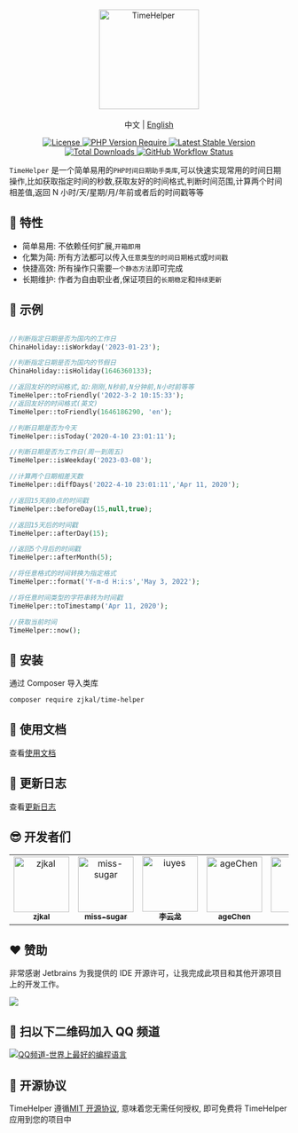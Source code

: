 <br/>
<p align="center">
    <img src="https://cdn.0x1.site/logo-time-helper.svg" alt="TimeHelper" width="180" />
    <br/>
    <br/>
    中文 | <a href="https://github.com/zjkal/time-helper/blob/main/README_EN.md" target="_blank">English</a>
</p>
<p align="center">
    <a href="https://github.com/zjkal/time-helper/blob/main/LICENSE" target="_blank">
        <img src="https://poser.pugx.org/zjkal/time-helper/license" alt="License">
    </a>
    <a href="https://github.com/zjkal/time-helper" target="_blank">
        <img src="https://poser.pugx.org/zjkal/time-helper/require/php" alt="PHP Version Require">
    </a>
    <a href="https://github.com/zjkal/time-helper" target="_blank">
        <img src="https://poser.pugx.org/zjkal/time-helper/v" alt="Latest Stable Version">
    </a>
    <a href="https://packagist.org/packages/zjkal/time-helper" target="_blank">
        <img src="https://poser.pugx.org/zjkal/time-helper/downloads" alt="Total Downloads">
    </a>
    <a href="https://github.com/zjkal/time-helper" target="_blank">
        <img src="https://img.shields.io/github/actions/workflow/status/zjkal/time-helper/.github/workflows/composer.yml?branch=main" alt="GitHub Workflow Status">
    </a>
</p>

`TimeHelper` 是一个简单易用的`PHP时间日期助手类库`,可以快速实现常用的时间日期操作,比如获取指定时间的秒数,获取友好的时间格式,判断时间范围,计算两个时间相差值,返回 N 小时/天/星期/月/年前或者后的时间戳等等

## 🧩 特性

- 简单易用: 不依赖任何扩展,`开箱即用`
- 化繁为简: 所有方法都可以传入`任意类型的时间日期格式`或`时间戳`
- 快捷高效: 所有操作只需要`一个静态方法`即可完成
- 长期维护: 作者为自由职业者,保证项目的`长期稳定`和`持续更新`

## 🎁 示例

```php

//判断指定日期是否为国内的工作日
ChinaHoliday::isWorkday('2023-01-23');

//判断指定日期是否为国内的节假日
ChinaHoliday::isHoliday(1646360133);

//返回友好的时间格式,如:刚刚,N秒前,N分钟前,N小时前等等
TimeHelper::toFriendly('2022-3-2 10:15:33');
//返回友好的时间格式(英文)
TimeHelper::toFriendly(1646186290, 'en');

//判断日期是否为今天
TimeHelper::isToday('2020-4-10 23:01:11');

//判断日期是否为工作日(周一到周五)
TimeHelper::isWeekday('2023-03-08');

//计算两个日期相差天数
TimeHelper::diffDays('2022-4-10 23:01:11','Apr 11, 2020');

//返回15天前0点的时间戳
TimeHelper::beforeDay(15,null,true);

//返回15天后的时间戳
TimeHelper::afterDay(15);

//返回5个月后的时间戳
TimeHelper::afterMonth(5);

//将任意格式的时间转换为指定格式
TimeHelper::format('Y-m-d H:i:s','May 3, 2022');

//将任意时间类型的字符串转为时间戳
TimeHelper::toTimestamp('Apr 11, 2020');

//获取当前时间
TimeHelper::now();
```

## 🚀 安装

通过 Composer 导入类库

```bash
composer require zjkal/time-helper
```

## 🌈 使用文档

查看[使用文档](https://time.0x1.site/)

## 📃 更新日志

查看[更新日志](https://time.0x1.site/appendices/chang-log.html)

## 😎 开发者们

<!-- readme: contributors -start -->
<table>
	<tbody>
		<tr>
            <td align="center">
                <a href="https://github.com/zjkal">
                    <img src="https://avatars.githubusercontent.com/u/15082976?v=4" width="100;" alt="zjkal"/>
                    <br />
                    <sub><b>zjkal</b></sub>
                </a>
            </td>
            <td align="center">
                <a href="https://github.com/miss-sugar">
                    <img src="https://avatars.githubusercontent.com/u/121731951?v=4" width="100;" alt="miss-sugar"/>
                    <br />
                    <sub><b>miss-sugar</b></sub>
                </a>
            </td>
            <td align="center">
                <a href="https://github.com/iuyes">
                    <img src="https://avatars.githubusercontent.com/u/2977219?v=4" width="100;" alt="iuyes"/>
                    <br />
                    <sub><b>李云龙</b></sub>
                </a>
            </td>
            <td align="center">
                <a href="https://github.com/ageChen">
                    <img src="https://avatars.githubusercontent.com/u/71121939?v=4" width="100;" alt="ageChen"/>
                    <br />
                    <sub><b>ageChen</b></sub>
                </a>
            </td>
            <td align="center">
                <a href="https://github.com/dkoin">
                    <img src="https://avatars.githubusercontent.com/u/5207234?v=4" width="100;" alt="dkoin"/>
                    <br />
                    <sub><b>dkoin</b></sub>
                </a>
            </td>
            <td align="center">
                <a href="https://github.com/wolf-leo">
                    <img src="https://avatars.githubusercontent.com/u/37436228?v=4" width="100;" alt="wolf-leo"/>
                    <br />
                    <sub><b>wolfcode</b></sub>
                </a>
            </td>
		</tr>
	<tbody>
</table>
<!-- readme: contributors -end -->

## ❤️ 赞助

非常感谢 Jetbrains 为我提供的 IDE 开源许可，让我完成此项目和其他开源项目上的开发工作。

[![](https://resources.jetbrains.com/storage/products/company/brand/logos/jb_beam.svg)](https://www.jetbrains.com/?from=github)

## 🐧 扫以下二维码加入 QQ 频道

<a href="https://pd.qq.com/s/7h2hvcuxs">
  <img src="https://cdn.0x1.site/qrcode-qqpd.png"  alt="QQ频道-世界上最好的编程语言"/>
</a>

## 📖 开源协议

TimeHelper 遵循[MIT 开源协议](https://github.com/zjkal/time-helper/blob/main/LICENSE), 意味着您无需任何授权, 即可免费将 TimeHelper 应用到您的项目中
